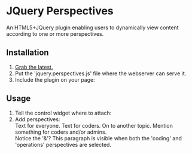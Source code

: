 JQuery Perspectives
===================
An HTML5+JQuery plugin enabling users to dynamically view content according to
one or more perspectives.

Installation
------------
1. [Grab the latest.](https://github.com/DogFoodSoftware/jquery-perspectives/archive/master.zip)
2. Put the 'jquery.perspectives.js' file where the webserver can serve it.
3. Include the plugin on your page:
        <script src="/path/to/jquery.perspectives.js"></script>

Usage
-----
1. Tell the control widget where to attach:
        <div class="perspective-manager" />
2. Add perspectives:
        <div class="p">
          Text for everyone. <span data-perspective="coding">Text for
          coders. </span>On to another topic.
          <span data-perspective="coding operations">Mention something for coders
          and/or admins.</span>
        </div>
        <div class="p" data-perspective="coding&operations">
          Notice the '&'? This paragraph is visible when both the 'coding' and
          'operations' perspectives are selected.
        </div>
